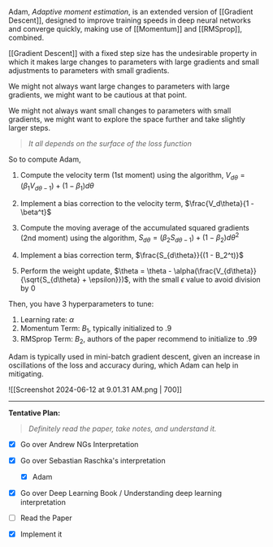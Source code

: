  Adam, *Adaptive moment estimation*, is an extended version of [[Gradient Descent]], designed to improve training speeds in deep neural networks and converge quickly, making use of [[Momentum]] and [[RMSprop]], combined.

[[Gradient Descent]] with a fixed step size has the undesirable property in which it makes large changes to parameters with large gradients and small adjustments to parameters with small gradients.

We might not always want large changes to parameters with large gradients, we might want to be cautious at that point.

We might not always want small changes to parameters with small gradients, we might want to explore the space further and take slightly larger steps.

>_It all depends on the surface of the loss function_

So to compute Adam,

1. Compute the velocity term (1st moment) using the algorithm, $V_{d\theta }= (\beta_1 V_{d\theta - 1}) + (1 - \beta_1) d\theta$

2. Implement a bias correction to the velocity term, $\frac{V_d\theta}{1 - \beta^t}$

3. Compute the moving average of the accumulated squared gradients (2nd moment) using the algorithm, $S_{d\theta} = (\beta_2 S_{d\theta - 1}) + (1 - \beta_2)d\theta^2$

4. Implement a bias correction term, $\frac{S_{d\theta}}{(1 - B_2^t)}$

5. Perform the weight update, $\theta = \theta - \alpha(\frac{V_{d\theta}}{\sqrt{S_{d\theta} + \epsilon}})$, with the small $\epsilon$ value to avoid division by $0$

Then, you have 3 hyperparameters to tune:

1. Learning rate: $\alpha$
2. Momentum Term: $B_1$, typically initialized to $.9$
3. RMSprop Term: $B_2$, authors of the paper recommend to initialize to $.99$

Adam is typically used in mini-batch gradient descent, given an increase in oscillations of the loss and accuracy during, which Adam can help in mitigating.

![[Screenshot 2024-06-12 at 9.01.31 AM.png | 700]]

---

**Tentative Plan:**

> *Definitely read the paper, take notes, and understand it.*

- [x] Go over Andrew NGs Interpretation
- [x] Go over Sebastian Raschka's interpretation
	- [x] Adam
- [x] Go over Deep Learning Book / Understanding deep learning interpretation
- [ ] Read the Paper
- [x] Implement it

